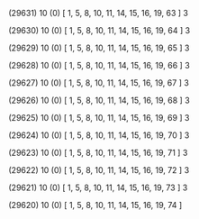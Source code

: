 (29631) 10 (0) [ 1, 5, 8, 10, 11, 14, 15, 16, 19, 63 ] 3 


(29630) 10 (0) [ 1, 5, 8, 10, 11, 14, 15, 16, 19, 64 ] 3 


(29629) 10 (0) [ 1, 5, 8, 10, 11, 14, 15, 16, 19, 65 ] 3 


(29628) 10 (0) [ 1, 5, 8, 10, 11, 14, 15, 16, 19, 66 ] 3 


(29627) 10 (0) [ 1, 5, 8, 10, 11, 14, 15, 16, 19, 67 ] 3 


(29626) 10 (0) [ 1, 5, 8, 10, 11, 14, 15, 16, 19, 68 ] 3 


(29625) 10 (0) [ 1, 5, 8, 10, 11, 14, 15, 16, 19, 69 ] 3 


(29624) 10 (0) [ 1, 5, 8, 10, 11, 14, 15, 16, 19, 70 ] 3 


(29623) 10 (0) [ 1, 5, 8, 10, 11, 14, 15, 16, 19, 71 ] 3 


(29622) 10 (0) [ 1, 5, 8, 10, 11, 14, 15, 16, 19, 72 ] 3 


(29621) 10 (0) [ 1, 5, 8, 10, 11, 14, 15, 16, 19, 73 ] 3 


(29620) 10 (0) [ 1, 5, 8, 10, 11, 14, 15, 16, 19, 74 ]  

